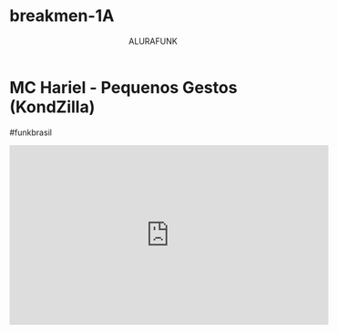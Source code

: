# breakmen-1A

<body>

<header>ALURAFUNK</header>


<h1>MC Hariel - Pequenos Gestos (KondZilla)</h1>
<P>#funkbrasil</P>



<iframe width="560" height="315" src="https://www.youtube.com/embed/zDCxqciBDC8?si=zjP7u-W9XaQPXmLM" title="YouTube video player" frameborder="0" allow="accelerometer; autoplay; clipboard-write; encrypted-media; gyroscope; picture-in-picture; web-share" referrerpolicy="strict-origin-when-cross-origin" allowfullscreen></iframe>

</body>
